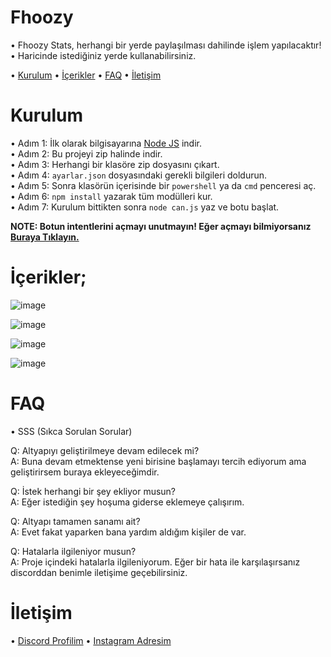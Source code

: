 # Fhoozy

• Fhoozy Stats, herhangi bir yerde paylaşılması dahilinde işlem yapılacaktır!                                                                                           
• Haricinde istediğiniz yerde kullanabilirsiniz.

   • [Kurulum](https://github.com/Fhoozy/fhoozy-stats/blob/main/README.md#kurulum)
   • [İçerikler](https://github.com/Fhoozy/fhoozy-stats/blob/main/README.md#içerikler)
   • [FAQ](https://github.com/Fhoozy/fhoozy-stats/blob/main/README.md#içerikler)
   • [İletişim](https://github.com/Fhoozy/fhoozy-stats/blob/main/README.md#içerikler)
# Kurulum

• Adım 1: İlk olarak bilgisayarına [Node JS](https://nodejs.org/en/) indir.                                                                                             
• Adım 2: Bu projeyi zip halinde indir.                                                                                                                                 
• Adım 3: Herhangi bir klasöre zip dosyasını çıkart.                                                                                                                   
• Adım 4: `ayarlar.json` dosyasındaki gerekli bilgileri doldurun.                                                                                                       
• Adım 5: Sonra klasörün içerisinde bir `powershell` ya da `cmd` penceresi aç.                                                                                         
• Adım 6: `npm install` yazarak tüm modülleri kur.                                                                                                                     
• Adım 7: Kurulum bittikten sonra `node can.js` yaz ve botu başlat.                                                                                                     

**NOTE: Botun intentlerini açmayı unutmayın! Eğer açmayı bilmiyorsanız [Buraya Tıklayın.](https://fhoozy.is-a-cool-femboy.xyz/5t42EhZhj)**

# İçerikler;

![image](https://user-images.githubusercontent.com/75787893/162613855-685c2ce1-33a5-415e-a3d3-31c6821e997a.png)

![image](https://user-images.githubusercontent.com/75787893/162613876-a056cb04-b3f6-4108-9b9c-f2a1d693ee38.png)

![image](https://user-images.githubusercontent.com/75787893/162613952-5ae77845-f214-45ee-b479-34d2289e16c0.png)

![image](https://user-images.githubusercontent.com/75787893/162613902-e214386a-549d-45bb-9cd3-0b39c2b02f40.png)

# FAQ

• SSS (Sıkca Sorulan Sorular)

Q: Altyapıyı geliştirilmeye devam edilecek mi?                                                                                                                         
A: Buna devam etmektense yeni birisine başlamayı tercih ediyorum ama geliştirirsem buraya ekleyeceğimdir.

Q: İstek herhangi bir şey ekliyor musun?                                                                                                                               
A: Eğer istediğin şey hoşuma giderse eklemeye çalışırım.

Q: Altyapı tamamen sanamı ait?                                                                                                                                         
A: Evet fakat yaparken bana yardım aldığım kişiler de var.

Q: Hatalarla ilgileniyor musun?                                                                                                                                         
A: Proje içindeki hatalarla ilgileniyorum. Eğer bir hata ile karşılaşırsanız discorddan benimle iletişime geçebilirsiniz.

# İletişim

• [Discord Profilim](https://discord.com/users/483657756310765591)
• [Instagram Adresim](https://www.instagram.com/whyahmtt/)
